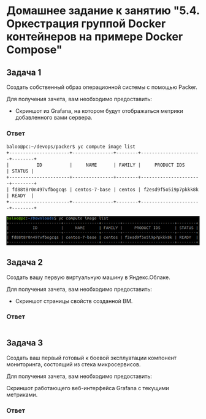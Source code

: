 # Домашнее задание к занятию "5.4. Оркестрация группой Docker контейнеров на примере Docker Compose"

## Задача 1

Создать собственный образ операционной системы с помощью Packer.

Для получения зачета, вам необходимо предоставить:
- Скриншот из Grafana, на котором будут отображаться метрики добавленного вами сервера.

### Ответ
```
baloo@pc:~/devops/packer$ yc compute image list
+----------------------+---------------+--------+----------------------+--------+
|          ID          |     NAME      | FAMILY |     PRODUCT IDS      | STATUS |
+----------------------+---------------+--------+----------------------+--------+
| fd88t8r0n497vfbogcqs | centos-7-base | centos | f2esd9f5o5i9p7pkkk8k | READY  |
+----------------------+---------------+--------+----------------------+--------+
```
![alt text](https://github.com/andrey-mishin/homework-devops-netology/blob/main/5.4-virt-04-docker-compose/img/yc-image.png?raw=true)

## Задача 2

Создать вашу первую виртуальную машину в Яндекс.Облаке.

Для получения зачета, вам необходимо предоставить:

- Скриншот страницы свойств созданной ВМ.

### Ответ
```
```


## Задача 3

Создать ваш первый готовый к боевой эксплуатации компонент мониторинга, состоящий из стека микросервисов.

Для получения зачета, вам необходимо предоставить:

Скриншот работающего веб-интерфейса Grafana с текущими метриками.

### Ответ
```
```

